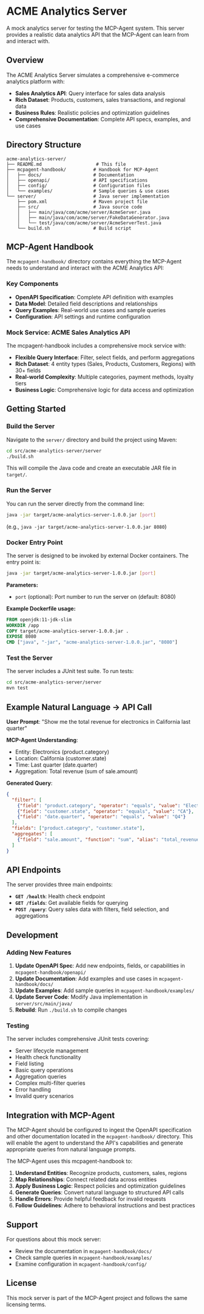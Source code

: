# ACME Analytics Server

A mock analytics server for testing the MCP-Agent system. This server provides a realistic data analytics API that the MCP-Agent can learn from and interact with.

## Overview

The ACME Analytics Server simulates a comprehensive e-commerce analytics platform with:

- **Sales Analytics API**: Query interface for sales data analysis
- **Rich Dataset**: Products, customers, sales transactions, and regional data
- **Business Rules**: Realistic policies and optimization guidelines
- **Comprehensive Documentation**: Complete API specs, examples, and use cases

## Directory Structure

```
acme-analytics-server/
├── README.md                    # This file
├── mcpagent-handbook/          # Handbook for MCP-Agent
│   ├── docs/                   # Documentation
│   ├── openapi/                # API specifications
│   ├── config/                 # Configuration files
│   └── examples/               # Sample queries & use cases
└── server/                     # Java server implementation
    ├── pom.xml                 # Maven project file
    ├── src/                    # Java source code
    │   ├── main/java/com/acme/server/AcmeServer.java
    │   ├── main/java/com/acme/server/FakeDataGenerator.java
    │   └── test/java/com/acme/server/AcmeServerTest.java
    └── build.sh                # Build script
```

## MCP-Agent Handbook

The `mcpagent-handbook/` directory contains everything the MCP-Agent needs to understand and interact with the ACME Analytics API:

### Key Components

- **OpenAPI Specification**: Complete API definition with examples
- **Data Model**: Detailed field descriptions and relationships
- **Query Examples**: Real-world use cases and sample queries
- **Configuration**: API settings and runtime configuration

### Mock Service: ACME Sales Analytics API

The mcpagent-handbook includes a comprehensive mock service with:

- **Flexible Query Interface**: Filter, select fields, and perform aggregations
- **Rich Dataset**: 4 entity types (Sales, Products, Customers, Regions) with 30+ fields
- **Real-world Complexity**: Multiple categories, payment methods, loyalty tiers
- **Business Logic**: Comprehensive logic for data access and optimization

## Getting Started

### Build the Server

Navigate to the `server/` directory and build the project using Maven:

```bash
cd src/acme-analytics-server/server
./build.sh
```

This will compile the Java code and create an executable JAR file in `target/`.

### Run the Server

You can run the server directly from the command line:

```bash
java -jar target/acme-analytics-server-1.0.0.jar [port]
```
(e.g., `java -jar target/acme-analytics-server-1.0.0.jar 8080`)

### Docker Entry Point

The server is designed to be invoked by external Docker containers. The entry point is:

```bash
java -jar target/acme-analytics-server-1.0.0.jar [port]
```

**Parameters:**
- `port` (optional): Port number to run the server on (default: 8080)

**Example Dockerfile usage:**
```dockerfile
FROM openjdk:11-jdk-slim
WORKDIR /app
COPY target/acme-analytics-server-1.0.0.jar .
EXPOSE 8080
CMD ["java", "-jar", "acme-analytics-server-1.0.0.jar", "8080"]
```

### Test the Server

The server includes a JUnit test suite. To run tests:

```bash
cd src/acme-analytics-server/server
mvn test
```

## Example Natural Language → API Call

**User Prompt**: "Show me the total revenue for electronics in California last quarter"

**MCP-Agent Understanding**:
- Entity: Electronics (product.category)
- Location: California (customer.state)
- Time: Last quarter (date.quarter)
- Aggregation: Total revenue (sum of sale.amount)

**Generated Query**:
```json
{
  "filter": [
    {"field": "product.category", "operator": "equals", "value": "Electronics"},
    {"field": "customer.state", "operator": "equals", "value": "CA"},
    {"field": "date.quarter", "operator": "equals", "value": "Q4"}
  ],
  "fields": ["product.category", "customer.state"],
  "aggregates": [
    {"field": "sale.amount", "function": "sum", "alias": "total_revenue"}
  ]
}
```

## API Endpoints

The server provides three main endpoints:

- **`GET /health`**: Health check endpoint
- **`GET /fields`**: Get available fields for querying
- **`POST /query`**: Query sales data with filters, field selection, and aggregations

## Development

### Adding New Features

1. **Update OpenAPI Spec**: Add new endpoints, fields, or capabilities in `mcpagent-handbook/openapi/`
2. **Update Documentation**: Add examples and use cases in `mcpagent-handbook/docs/`
3. **Update Examples**: Add sample queries in `mcpagent-handbook/examples/`
4. **Update Server Code**: Modify Java implementation in `server/src/main/java/`
5. **Rebuild**: Run `./build.sh` to compile changes

### Testing

The server includes comprehensive JUnit tests covering:

- Server lifecycle management
- Health check functionality
- Field listing
- Basic query operations
- Aggregation queries
- Complex multi-filter queries
- Error handling
- Invalid query scenarios

## Integration with MCP-Agent

The MCP-Agent should be configured to ingest the OpenAPI specification and other documentation located in the `mcpagent-handbook/` directory. This will enable the agent to understand the API's capabilities and generate appropriate queries from natural language prompts.

The MCP-Agent uses this mcpagent-handbook to:

1. **Understand Entities**: Recognize products, customers, sales, regions
2. **Map Relationships**: Connect related data across entities
3. **Apply Business Logic**: Respect policies and optimization guidelines
4. **Generate Queries**: Convert natural language to structured API calls
5. **Handle Errors**: Provide helpful feedback for invalid requests
6. **Follow Guidelines**: Adhere to behavioral instructions and best practices

## Support

For questions about this mock server:
- Review the documentation in `mcpagent-handbook/docs/`
- Check sample queries in `mcpagent-handbook/examples/`
- Examine configuration in `mcpagent-handbook/config/`

## License

This mock server is part of the MCP-Agent project and follows the same licensing terms.
